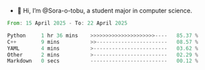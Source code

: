 - 👋 Hi, I’m @Sora-o-tobu, a student major in computer science.

<!--START_SECTION:waka-->

```rust
From: 15 April 2025 - To: 22 April 2025

Python     1 hr 36 mins    >>>>>>>>>>>>>>>>>>>>>----   85.37 %
C++        9 mins          >>-----------------------   08.57 %
YAML       4 mins          >------------------------   03.62 %
Other      2 mins          >------------------------   02.29 %
Markdown   0 secs          -------------------------   00.12 %
```

<!--END_SECTION:waka-->

<!---
<img align='center' src='https://raw.githubusercontent.com/Sora-o-tobu/Sora-o-tobu/main/OneLastSora.png' width='410px'>
--->
<!---
Sora-o-tobu/Sora-o-tobu is a ✨ special ✨ repository because its `README.md` (this file) appears on your GitHub profile.
You can click the Preview link to take a look at your changes.
--->
